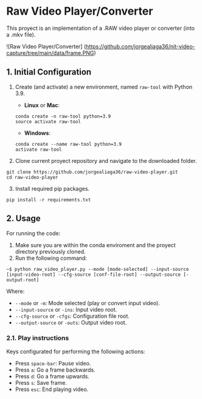 # Raw Video Player/Converter

This proyect is an implementation of a .RAW video player or converter (into a .mkv file).

![Raw Video Player/Converter] (https://github.com/jorgealiaga36/nit-video-capture/tree/main/data/frame.PNG) 

## 1. Initial Configuration

1. Create (and activate) a new environment, named `raw-tool` with Python 3.9.

	- __Linux__ or __Mac__: 
	```
	conda create -n raw-tool python=3.9
	source activate raw-tool
	```
	- __Windows__: 
	```
	conda create --name raw-tool python=3.9
	activate raw-tool
	```

2. Clone current proyect repository and navigate to the downloaded folder.
```
git clone https://github.com/jorgealiaga36/raw-video-player.git
cd raw-video-player
```

3. Install required pip packages.
```
pip install -r requirements.txt
```

## 2. Usage

For running the code:

1. Make sure you are within the conda enviroment and the proyect directory previously cloned.
2. Run the following command:
```
~$ python raw_video_player.py --mode [mode-selected] --input-source [input-video-root] --cfg-source [conf-file-root] --output-source [-output-root]
```

Where:
* `--mode` or `-m`: Mode selected (play or convert input video).
* `--input-source` or `-ins`: Input video root.
* `--cfg-source` or `-cfgs`: Configuration file root.
* `--output-source` or `-outs`: Output video root.

### 2.1. Play instructions

Keys configurated for performing the following actions:

* Press `space-bar`: Pause video.
* Press `a`: Go a frame backwards.
* Press `d`: Go a frame upwards.
* Press `s`: Save frame.
* Press `esc`: End playing video.





